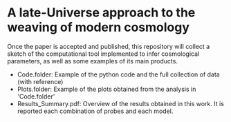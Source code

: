 # A late-Universe approach to the weaving of modern cosmology 

Once the paper is accepted and published, this repository will collect a sketch of the computational tool implemented to infer cosmological parameters, as well as some examples of its main products.

  - Code.folder: Example of the python code and the full collection of data (with reference)
  - Plots.folder: Example of the plots obtained from the analysis in 'Code.folder'
  - Results_Summary.pdf: Overview of the results obtained in this work. It is reported each combination of probes and each model. 
